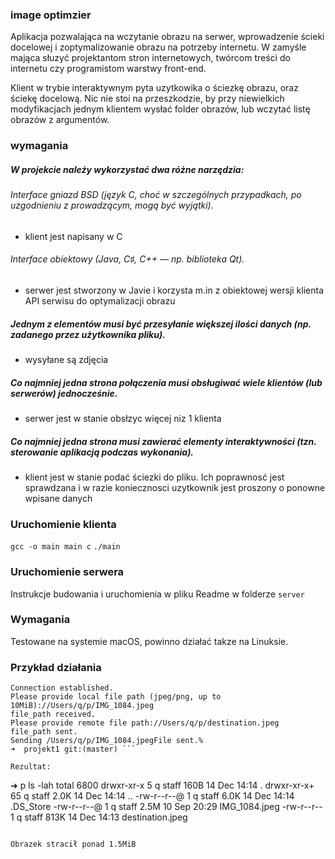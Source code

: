 ### image optimzier
Aplikacja pozwalająca na wczytanie obrazu na serwer, wprowadzenie ścieki docelowej i zoptymalizowanie obrazu na potrzeby internetu. W zamyśle mająca słuzyć projektantom stron internetowych, twórcom treści do internetu czy programistom warstwy front-end.

Klient w trybie interaktywnym pyta uzytkowika o ściezkę obrazu, oraz ściekę docelową. Nic nie stoi na przeszkodzie, by przy niewielkich modyfikacjach jednym klientem wysłać folder obrazów, lub wczytać listę obrazów z argumentów.

### wymagania
##### W projekcie należy wykorzystać dwa różne narzędzia:
###### Interface gniazd BSD (język C, choć w szczególnych przypadkach, po uzgodnieniu z prowadzącym, mogą być wyjątki).
- klient jest napisany w C
###### Interface obiektowy (Java, C♯, C++ — np. biblioteka Qt).
- serwer jest stworzony w Javie i korzysta m.in z obiektowej wersji klienta API serwisu do optymalizacji obrazu
##### Jednym z elementów musi być przesyłanie większej ilości danych (np. zadanego przez użytkownika pliku).
- wysyłane są zdjęcia
##### Co najmniej jedna strona połączenia musi obsługiwać wiele klientów (lub serwerów) jednocześnie.
- serwer jest w stanie obsłzyc więcej niz 1 klienta
##### Co najmniej jedna strona musi zawierać elementy interaktywności (tzn. sterowanie aplikacją podczas wykonania).
- klient jest w stanie podać ściezki do pliku. Ich poprawnosć jest sprawdzana i w razie koniecznosci uzytkownik jest proszony o ponowne wpisane danych


### Uruchomienie klienta
`gcc -o main main c`
`./main`

### Uruchomienie serwera 
Instrukcje budowania i uruchomienia w pliku Readme w folderze `server`

### Wymagania
Testowane na systemie macOS, powinno działać takze na Linuksie.

### Przykład działania
```➜  projekt1 git:(master) gcc -o main main.c && ./main
Connection established.
Please provide local file path (jpeg/png, up to 10MiB)://Users/q/p/IMG_1084.jpeg
file_path received.
Please provide remote file path://Users/q/p/destination.jpeg
file_path sent.
Sending /Users/q/p/IMG_1084.jpegFile sent.%                                                               
➜  projekt1 git:(master) ```

Rezultat: 
```
➜  p ls -lah
total 6800
drwxr-xr-x   5 q  staff   160B 14 Dec 14:14 .
drwxr-xr-x+ 65 q  staff   2.0K 14 Dec 14:14 ..
-rw-r--r--@  1 q  staff   6.0K 14 Dec 14:14 .DS_Store
-rw-r--r--@  1 q  staff   2.5M 10 Sep 20:29 IMG_1084.jpeg
-rw-r--r--   1 q  staff   813K 14 Dec 14:13 destination.jpeg
```

Obrazek stracił ponad 1.5MiB
